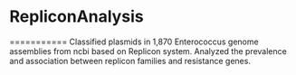 # RepliconAnalysis
===========
Classified plasmids in 1,870 Enterococcus genome assemblies from ncbi based on Replicon system.
Analyzed the prevalence and association between replicon families and resistance genes.
